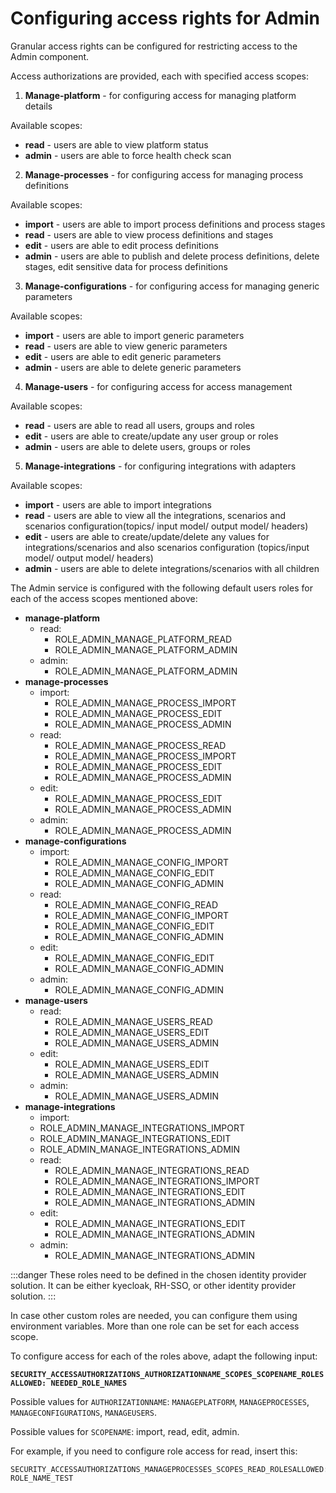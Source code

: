 # Configuring access rights for Admin

Granular access rights can be configured for restricting access to the Admin component.

Access authorizations are provided, each with specified access scopes:

1. **Manage-platform** - for configuring access for managing platform details

Available scopes:

* **read** - users are able to view platform status
* **admin** - users are able to force health check scan
   
2. **Manage-processes** - for configuring access for managing process definitions

Available scopes:

* **import** - users are able to import process definitions and process stages
* **read** - users are able to view process definitions and stages
* **edit** - users are able to edit process definitions
* **admin** - users are able to publish and delete process definitions, delete stages, edit sensitive data for process definitions

3. **Manage-configurations** - for configuring access for managing generic parameters

Available scopes:

* **import** - users are able to import generic parameters
* **read** - users are able to view generic parameters
* **edit** - users are able to edit generic parameters
* **admin** - users are able to delete generic parameters

4. **Manage-users** - for configuring access for access management

Available scopes:

* **read** - users are able to read all users, groups and roles&#x20;
* **edit** - users are able to create/update any user group or roles
* **admin** - users are able to delete users, groups or roles

5. **Manage-integrations** - for configuring integrations with adapters

Available scopes:

* **import** - users are able to import integrations
* **read** - users are able to view all the integrations, scenarios and scenarios configuration(topics/ input model/ output model/ headers)
* **edit** - users are able to create/update/delete any values for integrations/scenarios and also scenarios configuration (topics/input model/ output model/ headers)
* **admin** - users are able to delete integrations/scenarios with all children

The Admin service is configured with the following default users roles for each of the access scopes mentioned above:

* **manage-platform**
  * read:
    * ROLE_ADMIN_MANAGE_PLATFORM_READ
    * ROLE_ADMIN_MANAGE_PLATFORM_ADMIN
  * admin:
    * ROLE_ADMIN_MANAGE_PLATFORM_ADMIN
* **manage-processes**
  * import:
    * ROLE_ADMIN_MANAGE_PROCESS_IMPORT
    * ROLE_ADMIN_MANAGE_PROCESS_EDIT
    * ROLE_ADMIN_MANAGE_PROCESS_ADMIN
  * read:
    * ROLE_ADMIN_MANAGE_PROCESS_READ
    * ROLE_ADMIN_MANAGE_PROCESS_IMPORT
    * ROLE_ADMIN_MANAGE_PROCESS_EDIT
    * ROLE_ADMIN_MANAGE_PROCESS_ADMIN
  * edit:
    * ROLE_ADMIN_MANAGE_PROCESS_EDIT
    * ROLE_ADMIN_MANAGE_PROCESS_ADMIN
  * admin:
    * ROLE_ADMIN_MANAGE_PROCESS_ADMIN
* **manage-configurations**
  * import:
    * ROLE_ADMIN_MANAGE_CONFIG_IMPORT
    * ROLE_ADMIN_MANAGE_CONFIG_EDIT
    * ROLE_ADMIN_MANAGE_CONFIG_ADMIN
  * read:
    * ROLE_ADMIN_MANAGE_CONFIG_READ
    * ROLE_ADMIN_MANAGE_CONFIG_IMPORT
    * ROLE_ADMIN_MANAGE_CONFIG_EDIT
    * ROLE_ADMIN_MANAGE_CONFIG_ADMIN
  * edit:
    * ROLE_ADMIN_MANAGE_CONFIG_EDIT
    * ROLE_ADMIN_MANAGE_CONFIG_ADMIN
  * admin:
    * ROLE_ADMIN_MANAGE_CONFIG_ADMIN
* **manage-users**
  * read:
    * ROLE_ADMIN_MANAGE_USERS_READ
    * ROLE_ADMIN_MANAGE_USERS_EDIT
    * ROLE_ADMIN_MANAGE_USERS_ADMIN
  * edit:
    * ROLE_ADMIN_MANAGE_USERS_EDIT
    * ROLE_ADMIN_MANAGE_USERS_ADMIN
  * admin:
    * ROLE_ADMIN_MANAGE_USERS_ADMIN
* **manage-integrations**
    * import:
    * ROLE_ADMIN_MANAGE_INTEGRATIONS_IMPORT
    * ROLE_ADMIN_MANAGE_INTEGRATIONS_EDIT
    * ROLE_ADMIN_MANAGE_INTEGRATIONS_ADMIN
  * read:
    * ROLE_ADMIN_MANAGE_INTEGRATIONS_READ
    * ROLE_ADMIN_MANAGE_INTEGRATIONS_IMPORT
    * ROLE_ADMIN_MANAGE_INTEGRATIONS_EDIT
    * ROLE_ADMIN_MANAGE_INTEGRATIONS_ADMIN
  * edit:
    * ROLE_ADMIN_MANAGE_INTEGRATIONS_EDIT
    * ROLE_ADMIN_MANAGE_INTEGRATIONS_ADMIN
  * admin:
    * ROLE_ADMIN_MANAGE_INTEGRATIONS_ADMIN

:::danger
These roles need to be defined in the chosen identity provider solution. It can be either kyecloak, RH-SSO, or other identity provider solution.
:::

In case other custom roles are needed, you can configure them using environment variables. More than one role can be set for each access scope.

To configure access for each of the roles above, adapt the following input:

**`SECURITY_ACCESSAUTHORIZATIONS_AUTHORIZATIONNAME_SCOPES_SCOPENAME_ROLESALLOWED: NEEDED_ROLE_NAMES`**

Possible values for `AUTHORIZATIONNAME`: `MANAGEPLATFORM`, `MANAGEPROCESSES`, `MANAGECONFIGURATIONS`, `MANAGEUSERS`.

Possible values for `SCOPENAME`: import, read, edit, admin.

For example, if you need to configure role access for read, insert this:

```
SECURITY_ACCESSAUTHORIZATIONS_MANAGEPROCESSES_SCOPES_READ_ROLESALLOWED: ROLE_NAME_TEST
```
